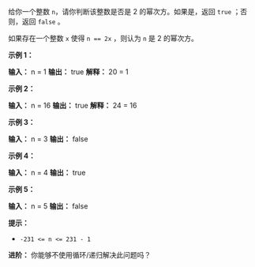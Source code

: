 给你一个整数 `n`，请你判断该整数是否是 2 的幂次方。如果是，返回 `true` ；否则，返回 `false` 。

如果存在一个整数 `x` 使得 `n == 2x` ，则认为 `n` 是 2 的幂次方。

**示例 1：** 

**输入：** n = 1
**输出：** true
**解释：** 20 = 1

**示例 2：** 

**输入：** n = 16
**输出：** true
**解释：** 24 = 16

**示例 3：** 

**输入：** n = 3
**输出：** false

**示例 4：** 

**输入：** n = 4
**输出：** true

**示例 5：** 

**输入：** n = 5
**输出：** false

**提示：** 

*   `-231 <= n <= 231 - 1`

**进阶：** 你能够不使用循环/递归解决此问题吗？